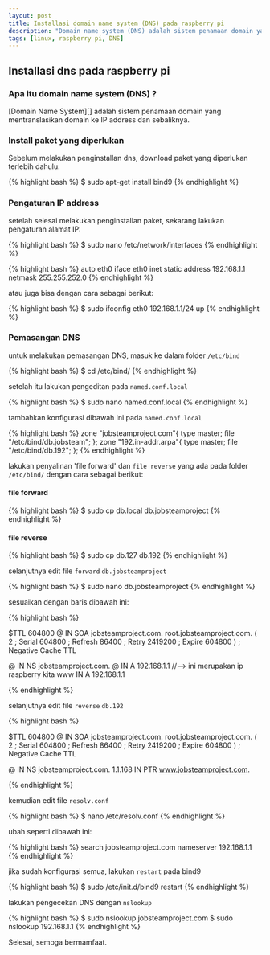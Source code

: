 ```yaml
---
layout: post
title: Installasi domain name system (DNS) pada raspberry pi
description: "Domain name system (DNS) adalah sistem penamaan domain yang mentranslasikan domain ke IP address dan sebaliknya"
tags: [linux, raspberry pi, DNS]
---
```


## Installasi dns pada raspberry pi

### Apa itu domain name system (DNS) ?

[Domain Name System][] adalah sistem penamaan domain yang mentranslasikan domain ke IP address dan sebaliknya.

### Install paket yang diperlukan
 
Sebelum melakukan penginstallan dns, download paket yang diperlukan terlebih dahulu:

{% highlight bash %}
$ sudo apt-get install bind9
{% endhighlight %}

### Pengaturan IP address

setelah selesai melakukan penginstallan paket, sekarang lakukan pengaturan alamat IP:

{% highlight bash %}
$ sudo nano /etc/network/interfaces
{% endhighlight %}

{% highlight bash %}
auto eth0
iface eth0 inet static
address 192.168.1.1
netmask 255.255.252.0
{% endhighlight %}

atau juga bisa dengan cara sebagai berikut:

{% highlight bash %}
$ sudo ifconfig eth0 192.168.1.1/24 up
{% endhighlight %}

### Pemasangan DNS

untuk melakukan pemasangan DNS, masuk ke dalam folder `/etc/bind`

{% highlight bash %}
$ cd /etc/bind/
{% endhighlight %}

setelah itu lakukan pengeditan pada `named.conf.local`

{% highlight bash %}
$ sudo nano named.conf.local
{% endhighlight %}

tambahkan konfigurasi dibawah ini pada `named.conf.local`

{% highlight bash %}
    zone "jobsteamproject.com"{
            type master;
            file "/etc/bind/db.jobsteam";
            };
    zone "192.in-addr.arpa"{
            type master;
            file "/etc/bind/db.192";
            };
{% endhighlight %}

lakukan penyalinan 'file forward' dan `file reverse` yang ada pada folder `/etc/bind/` dengan cara sebagai berikut:

#### file forward
{% highlight bash %}
$ sudo cp db.local db.jobsteamproject
{% endhighlight %}

#### file reverse
{% highlight bash %}
$ sudo cp db.127 db.192
{% endhighlight %}

selanjutnya edit file `forward` `db.jobsteamproject`

{% highlight bash %}
$ sudo nano db.jobsteamproject
{% endhighlight %}

sesuaikan dengan baris dibawah ini:

{% highlight bash %}

$TTL                    604800
@       IN              SOA             jobsteamproject.com. root.jobsteamproject.com. (
                        2               ; Serial
                        604800          ; Refresh
                        86400           ; Retry
                        2419200         ; Expire
                        604800 )        ; Negative Cache TTL

@        IN     NS      jobsteamproject.com.
@        IN     A       192.168.1.1   //--> ini merupakan ip raspberry kita
www      IN     A       192.168.1.1
    
{% endhighlight %}    

selanjutnya edit file `reverse` `db.192`

{% highlight bash %}

$TTL                    604800
@       IN              SOA             jobsteamproject.com. root.jobsteamproject.com. (
                        2               ; Serial
                        604800          ; Refresh
                        86400           ; Retry
                        2419200         ; Expire
                        604800 )        ; Negative Cache TTL

@        IN     NS      jobsteamproject.com.
1.1.168  IN     PTR     www.jobsteamproject.com.
    
{% endhighlight %}

kemudian edit file `resolv.conf`

{% highlight bash %}
$ nano /etc/resolv.conf
{% endhighlight %}

ubah seperti dibawah ini:

{% highlight bash %}
search jobsteamproject.com
nameserver 192.168.1.1
{% endhighlight %}

jika sudah konfigurasi semua, lakukan `restart` pada bind9

{% highlight bash %}
$ sudo /etc/init.d/bind9 restart
{% endhighlight %}

lakukan pengecekan DNS dengan `nslookup`

{% highlight bash %}
$ sudo nslookup jobsteamproject.com
$ sudo nslookup 192.168.1.1
{% endhighlight %}

Selesai, semoga bermamfaat.
